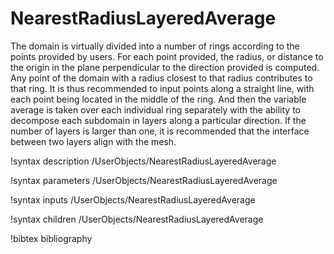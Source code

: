 # NearestRadiusLayeredAverage

The domain is virtually divided into a number of rings according to the
points provided by users. For each point provided, the radius, or
distance to the origin in the plane perpendicular to the direction provided
is computed. Any point of the domain with a radius closest to that radius
contributes to that ring. It is thus recommended to input points along a straight
 line, with each point being located in the middle of the ring.  And then the
variable average is taken over each individual ring separately with the ability
 to decompose each subdomain in layers along a particular direction. If the
number of layers is larger than one, it is recommended that the interface between
 two layers align with the mesh.

!syntax description /UserObjects/NearestRadiusLayeredAverage

!syntax parameters /UserObjects/NearestRadiusLayeredAverage

!syntax inputs /UserObjects/NearestRadiusLayeredAverage

!syntax children /UserObjects/NearestRadiusLayeredAverage

!bibtex bibliography
